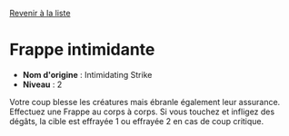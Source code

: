 [Revenir à la liste](..)

# Frappe intimidante

 * **Nom d'origine** : Intimidating Strike
 * **Niveau** : 2


<p>Votre coup blesse les créatures mais ébranle également leur assurance. Effectuez une Frappe au corps à corps. Si vous touchez et infligez des dégâts, la cible est effrayée 1 ou effrayée 2 en cas de coup critique.</p>
<p>&nbsp;</p>